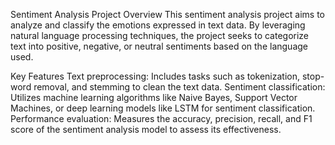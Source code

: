 Sentiment Analysis Project
Overview
This sentiment analysis project aims to analyze and classify the emotions expressed in text data. By leveraging natural language processing techniques, the project seeks to categorize text into positive, negative, or neutral sentiments based on the language used.

Key Features
Text preprocessing: Includes tasks such as tokenization, stop-word removal, and stemming to clean the text data.
Sentiment classification: Utilizes machine learning algorithms like Naive Bayes, Support Vector Machines, or deep learning models like LSTM for sentiment classification.
Performance evaluation: Measures the accuracy, precision, recall, and F1 score of the sentiment analysis model to assess its effectiveness.
